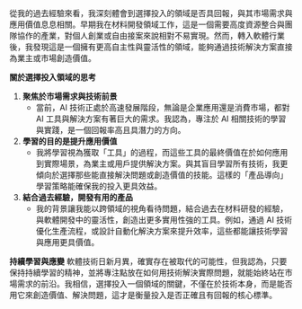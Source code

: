 
從我的過去經驗來看，我深刻體會到選擇投入的領域是否具回報，與其市場需求與應用價值息息相關。早期我在材料開發領域工作，這是一個需要高度資源整合與團隊協作的產業，對個人創業或自由接案來說相對不易實現。然而，轉入軟體行業後，我發現這是一個擁有更高自主性與靈活性的領域，能夠通過技術解決方案直接為業主或市場創造價值。

**關於選擇投入領域的思考**

1. **聚焦於市場需求與技術前景**
   * 當前，AI 技術正處於高速發展階段，無論是企業應用還是消費市場，都對 AI 工具與解決方案有著巨大的需求。我認為，專注於 AI 相關技術的學習與實踐，是一個回報率高且具潛力的方向。
2. **學習的目的是提升應用價值**
   * 我將學習視為獲取「工具」的過程，而這些工具的最終價值在於如何應用到實際場景，為業主或用戶提供解決方案。與其盲目學習所有技術，我更傾向於選擇那些能直接解決問題或創造價值的技能。這樣的「產品導向」學習策略能確保我的投入更具效益。
3. **結合過去經驗，開發有用的產品**
   * 我的背景讓我能以跨領域的視角看待問題，結合過去在材料研發的經驗，與軟體開發中的靈活性，創造出更多實用性強的工具。例如，通過 AI 技術優化生產流程，或設計自動化解決方案來提升效率，這些都能讓技術學習與應用更具價值。

**持續學習與應變**
軟體技術日新月異，確實存在被取代的可能性，但我認為，只要保持持續學習的精神，並將專注點放在如何用技術解決實際問題，就能始終站在市場需求的前沿。我相信，選擇投入一個領域的關鍵，不僅在於技術本身，而是能否用它來創造價值、解決問題，這才是衡量投入是否正確且有回報的核心標準。
